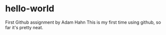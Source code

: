 # hello-world
First Github assignment by Adam Hahn
This is my first time using github, so far it's pretty neat.

